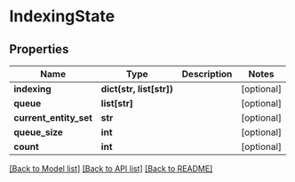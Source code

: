 # IndexingState

## Properties
Name | Type | Description | Notes
------------ | ------------- | ------------- | -------------
**indexing** | **dict(str, list[str])** |  | [optional] 
**queue** | **list[str]** |  | [optional] 
**current_entity_set** | **str** |  | [optional] 
**queue_size** | **int** |  | [optional] 
**count** | **int** |  | [optional] 

[[Back to Model list]](../README.md#documentation-for-models) [[Back to API list]](../README.md#documentation-for-api-endpoints) [[Back to README]](../README.md)


